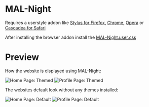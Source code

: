 # MAL-Night

Requires a userstyle addon like [Stylus for Firefox](https://addons.mozilla.org/en-US/firefox/addon/styl-us/), [Chrome](https://chrome.google.com/webstore/detail/stylus/clngdbkpkpeebahjckkjfobafhncgmne), [Opera](https://addons.opera.com/en-gb/extensions/details/stylus/) or [Cascadea for Safari](https://cascadea.app/)

After installing the browser addon install the [MAL-Night.user.css](https://raw.githubusercontent.com/KillYoy/MAL-Night/master/MAL-Night.user.css)


# Preview
How the website is displayed using MAL-Night:

![Home Page: Themed](https://i.imgur.com/Ku3qAuB.png)
![Profile Page: Themed](https://i.imgur.com/XQMDrAB.png)


The websites default look without any themes installed:

![Home Page: Default](https://i.imgur.com/1VjrL9a.png)
![Profile Page: Default](https://i.imgur.com/K5gUrdD.png)
